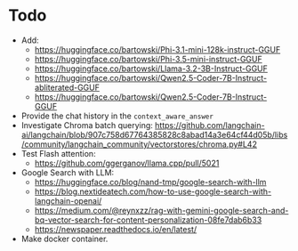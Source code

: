 # Todo
- Add:
  - https://huggingface.co/bartowski/Phi-3.1-mini-128k-instruct-GGUF
  - https://huggingface.co/bartowski/Phi-3.5-mini-instruct-GGUF
  - https://huggingface.co/bartowski/Llama-3.2-3B-Instruct-GGUF
  - https://huggingface.co/bartowski/Qwen2.5-Coder-7B-Instruct-abliterated-GGUF
  - https://huggingface.co/bartowski/Qwen2.5-Coder-7B-Instruct-GGUF
- Provide the chat history in the `context_aware_answer`
- Investigate Chroma batch querying: https://github.com/langchain-ai/langchain/blob/907c758d67764385828c8abad14a3e64cf44d05b/libs/community/langchain_community/vectorstores/chroma.py#L42
- Test Flash attention:
  - https://github.com/ggerganov/llama.cpp/pull/5021
- Google Search with LLM:
  - https://huggingface.co/blog/nand-tmp/google-search-with-llm
  - https://blog.nextideatech.com/how-to-use-google-search-with-langchain-openai/
  - https://medium.com/@reynxzz/rag-with-gemini-google-search-and-bq-vector-search-for-content-personalization-08fe7dab6b33
  - https://newspaper.readthedocs.io/en/latest/
- Make docker container.
